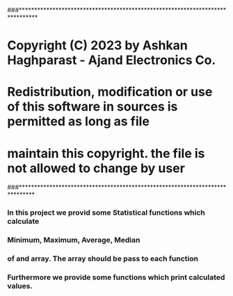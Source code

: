 ###******************************************************************************
# Copyright (C) 2023 by Ashkan Haghparast - Ajand Electronics Co.
#
# Redistribution, modification or use of this software in sources is permitted as long as file
# maintain this copyright. the file is not allowed to change by user
###*****************************************************************************


### In this project we provid some Statistical functions which calculate 
### Minimum, Maximum, Average, Median
### of and array. The array should be pass to each function 
### Furthermore we provide some functions which print calculated values.
